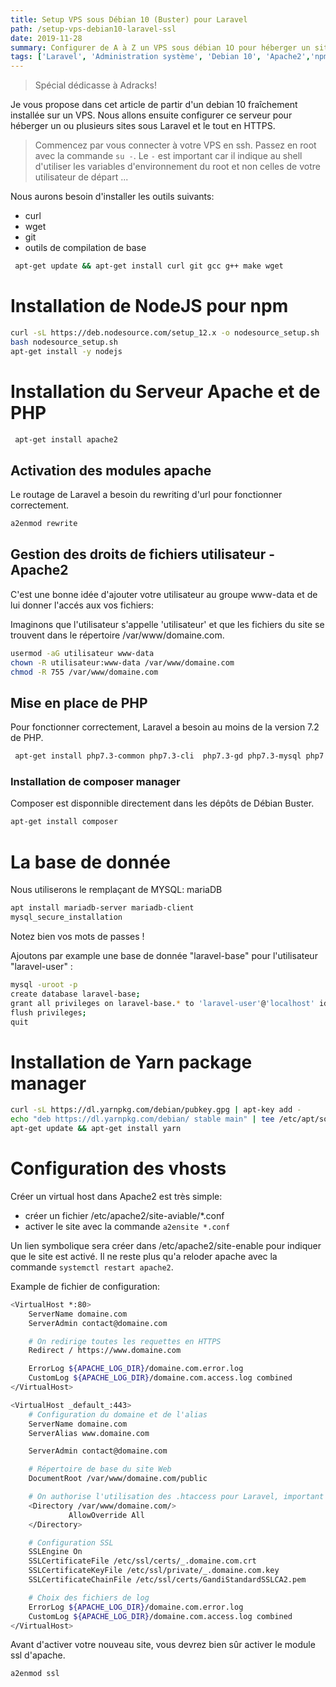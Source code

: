 ```yaml
---
title: Setup VPS sous Débian 10 (Buster) pour Laravel
path: /setup-vps-debian10-laravel-ssl
date: 2019-11-28
summary: Configurer de A à Z un VPS sous débian 1O pour héberger un site Laravel avec Apache2 en SSL.
tags: ['Laravel', 'Administration système', 'Debian 10', 'Apache2','npm', 'composer', 'ssl' ]
---
```


> Spécial dédicasse à Adracks!

Je vous propose dans cet article de partir d'un debian 10 fraîchement installée sur un VPS.
Nous allons ensuite configurer ce serveur pour héberger un ou plusieurs sites sous Laravel et le tout en HTTPS.

> Commencez par vous connecter à votre VPS en ssh.
> Passez en root avec la commande `su -`.
> Le `-` est important car il indique au shell d'utiliser les variables d'environnement du root et non celles de votre utilisateur de départ ...

Nous aurons besoin d'installer les outils suivants:
* curl
* wget
* git
* outils de compilation de base

```bash
 apt-get update && apt-get install curl git gcc g++ make wget
```
# Installation de NodeJS pour npm

```bash
curl -sL https://deb.nodesource.com/setup_12.x -o nodesource_setup.sh
bash nodesource_setup.sh
apt-get install -y nodejs
```


# Installation du Serveur Apache et de PHP
```bash
 apt-get install apache2
```
## Activation des modules apache
Le routage de Laravel a besoin du rewriting d'url pour fonctionner correctement.
```bash
a2enmod rewrite
```

## Gestion des droits de fichiers utilisateur - Apache2
C'est une bonne idée d'ajouter votre utilisateur au groupe www-data et de lui donner l'accés aux vos fichiers:

Imaginons que l'utilisateur s'appelle 'utilisateur' et que les fichiers du site se trouvent dans le répertoire /var/www/domaine.com.

```bash
usermod -aG utilisateur www-data
chown -R utilisateur:www-data /var/www/domaine.com
chmod -R 755 /var/www/domaine.com
```



## Mise en place de PHP
Pour fonctionner correctement, Laravel a besoin au moins de la version 7.2 de PHP.

```bash
 apt-get install php7.3-common php7.3-cli  php7.3-gd php7.3-mysql php7.3-curl php7.3-intl php7.3-mbstring php7.3-bcmath php7.3-imap php7.3-xml php7.3-zip libapache2-mod-php
```
### Installation de composer manager
Composer est disponnible directement dans les dépôts de Débian Buster.
```bash
apt-get install composer
```

# La base de donnée
Nous utiliserons le remplaçant de MYSQL: mariaDB
```bash
apt install mariadb-server mariadb-client
mysql_secure_installation
```
Notez bien vos mots de passes !

Ajoutons par example une base de donnée "laravel-base" pour l'utilisateur "laravel-user" :

```bash
mysql -uroot -p
create database laravel-base;
grant all privileges on laravel-base.* to 'laravel-user'@'localhost' identified by 'laravel-password';
flush privileges;
quit
```


# Installation de Yarn package manager

```bash
curl -sL https://dl.yarnpkg.com/debian/pubkey.gpg | apt-key add -
echo "deb https://dl.yarnpkg.com/debian/ stable main" | tee /etc/apt/sources.list.d/yarn.list
apt-get update && apt-get install yarn
```

# Configuration des vhosts
Créer un virtual host dans Apache2 est très simple:
* créer un fichier /etc/apache2/site-aviable/*.conf
* activer le site avec la commande `a2ensite *.conf`

Un lien symbolique sera créer dans /etc/apache2/site-enable pour indiquer que le site est activé. Il ne reste plus qu'a reloder apache avec la commande `systemctl restart apache2`.

Example de fichier de configuration:

```bash
<VirtualHost *:80>
    ServerName domaine.com
    ServerAdmin contact@domaine.com

    # On redirige toutes les requettes en HTTPS
    Redirect / https://www.domaine.com

    ErrorLog ${APACHE_LOG_DIR}/domaine.com.error.log
    CustomLog ${APACHE_LOG_DIR}/domaine.com.access.log combined
</VirtualHost>

<VirtualHost _default_:443>
    # Configuration du domaine et de l'alias
    ServerName domaine.com
    ServerAlias www.domaine.com

    ServerAdmin contact@domaine.com

    # Répertoire de base du site Web
    DocumentRoot /var/www/domaine.com/public

    # On authorise l'utilisation des .htaccess pour Laravel, important !
    <Directory /var/www/domaine.com/>
             AllowOverride All
    </Directory>

    # Configuration SSL
    SSLEngine On
    SSLCertificateFile /etc/ssl/certs/_.domaine.com.crt
    SSLCertificateKeyFile /etc/ssl/private/_.domaine.com.key
    SSLCertificateChainFile /etc/ssl/certs/GandiStandardSSLCA2.pem

    # Choix des fichiers de log
    ErrorLog ${APACHE_LOG_DIR}/domaine.com.error.log
    CustomLog ${APACHE_LOG_DIR}/domaine.com.access.log combined
</VirtualHost>
```

Avant d'activer votre nouveau site, vous devrez bien sûr activer le module ssl d'apache.
```bash
a2enmod ssl
```

